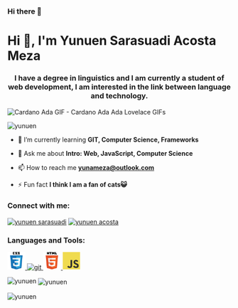 ### Hi there 👋


<h1 align="left">Hi 👋, I'm Yunuen Sarasuadi Acosta Meza</h1>
<h3 align="center">I have a degree in linguistics and I am currently a student of web development, I am interested in the link between language and technology.</h3>
<img align="center" src="https://media.tenor.com/OY3KurKd0vgAAAAd/cardano-ada.gif"  width="833" height="465.959375" alt="Cardano Ada GIF - Cardano Ada Ada Lovelace GIFs" style="max-width: 833px;">

<p align="left"> <img src="https://komarev.com/ghpvc/?username=yunuen&label=Profile%20views&color=0e75b6&style=flat" alt="yunuen" /> </p>

- 🌱 I’m currently learning **GIT, Computer Science, Frameworks**

- 💬 Ask me about **Intro: Web, JavaScript, Computer Science**

- 📫 How to reach me **yunameza@outlook.com**

- ⚡ Fun fact **I think I am a fan of cats😺**

<h3 align="left">Connect with me:</h3>
<p align="left">
<a href="https://linkedin.com/in/yunuen sarasuadi" target="blank"><img align="center" src="https://raw.githubusercontent.com/rahuldkjain/github-profile-readme-generator/master/src/images/icons/Social/linked-in-alt.svg" alt="yunuen sarasuadi" height="30" width="40" /></a>
<a href="https://fb.com/yunuen acosta" target="blank"><img align="center" src="https://raw.githubusercontent.com/rahuldkjain/github-profile-readme-generator/master/src/images/icons/Social/facebook.svg" alt="yunuen acosta" height="30" width="40" /></a>
</p>

<h3 align="left">Languages and Tools:</h3>
<p align="left"> <a href="https://www.w3schools.com/css/" target="_blank" rel="noreferrer"> <img src="https://raw.githubusercontent.com/devicons/devicon/master/icons/css3/css3-original-wordmark.svg" alt="css3" width="40" height="40"/> </a> <a href="https://git-scm.com/" target="_blank" rel="noreferrer"> <img src="https://www.vectorlogo.zone/logos/git-scm/git-scm-icon.svg" alt="git" width="40" height="40"/> </a> <a href="https://www.w3.org/html/" target="_blank" rel="noreferrer"> <img src="https://raw.githubusercontent.com/devicons/devicon/master/icons/html5/html5-original-wordmark.svg" alt="html5" width="40" height="40"/> </a> <a href="https://developer.mozilla.org/en-US/docs/Web/JavaScript" target="_blank" rel="noreferrer"> <img src="https://raw.githubusercontent.com/devicons/devicon/master/icons/javascript/javascript-original.svg" alt="javascript" width="40" height="40"/> </a> </p>

<p><img align="left" src="https://github-readme-stats.vercel.app/api/top-langs?username=yunuen&show_icons=true&locale=en&layout=compact" alt="yunuen" /></p>

<p>&nbsp;<img align="center" src="https://github-readme-stats.vercel.app/api?username=yunuen&show_icons=true&locale=en" alt="yunuen" /></p>

<p><img align="center" src="https://github-readme-streak-stats.herokuapp.com/?user=yunuen&" alt="yunuen" /></p>
